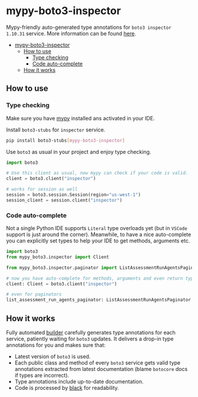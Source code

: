 # mypy-boto3-inspector

Mypy-friendly auto-generated type annotations for `boto3 inspector 1.10.31` service.
More information can be found [here](https://github.com/vemel/mypy_boto3).

- [mypy-boto3-inspector](#mypy-boto3-inspector)
  - [How to use](#how-to-use)
    - [Type checking](#type-checking)
    - [Code auto-complete](#code-auto-complete)
  - [How it works](#how-it-works)

## How to use

### Type checking

Make sure you have [mypy](https://github.com/python/mypy) installed ans activated in your IDE.

Install `boto3-stubs` for `inspector` service.

```bash
pip install boto3-stubs[mypy-boto3-inspector]
```

Use `boto3` as usual in your project and enjoy type checking.

```python
import boto3

# Use this client as usual, now mypy can check if your code is valid.
client = boto3.client("inspector")

# works for session as well
session = boto3.session.Session(region="us-west-1")
session_client = session.client("inspector")

```

### Code auto-complete

Not a single Python IDE supports `Literal` type overloads yet (but in `VSCode` support is just around the corner).
Meanwhile, to have a nice auto-complete you can explicitly set types to help your IDE to get methods, arguments etc.

```python
import boto3
from mypy_boto3.inspector import Client

from mypy_boto3.inspector.paginator import ListAssessmentRunAgentsPaginator

# now you have auto-complete for methods, arguments and even return types
client: Client = boto3.client("inspector")

# even for paginators
list_assessment_run_agents_paginator: ListAssessmentRunAgentsPaginator = client.get_paginator("list_assessment_run_agents")
```

## How it works

Fully automated [builder](https://github.com/vemel/mypy_boto3) carefully generates
type annotations for each service, patiently waiting for `boto3` updates. It delivers
a drop-in type annotations for you and makes sure that:

- Latest version of `boto3` is used.
- Each public class and method of every `boto3` service gets valid type annotations
  extracted from latest documentation (blame `botocore` docs if types are incorrect).
- Type annotations include up-to-date documentation.
- Code is processed by [black](https://github.com/psf/black) for readability.